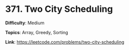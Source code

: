 # 371. Two City Scheduling

**Difficulty**: Medium

**Topics**: Array, Greedy, Sorting

**Link**: https://leetcode.com/problems/two-city-scheduling
